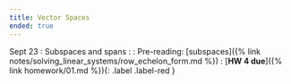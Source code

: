 ```yaml
---
title: Vector Spaces
ended: true
---
```


Sept 23
: Subspaces and spans
  : 
: Pre-reading: [subspaces]({% link notes/solving_linear_systems/row_echelon_form.md %})
: [**HW 4 due**]({% link homework/01.md %}){: .label .label-red }

